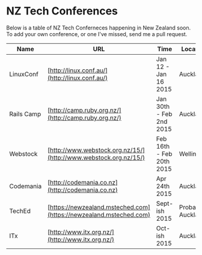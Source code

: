 NZ Tech Conferences
=================

Below is a table of NZ Tech Conferneces happening in New Zealand soon. To add your own conference, or one I've missed, send me a pull request. 



| Name | URL | Time | Location | Price |
|------|-----|------|----------|-------|
|LinuxConf|[http://linux.conf.au/](http://linux.conf.au/)|Jan 12 - Jan 16 2015|Auckland|$499 (Students $149)|
|Rails Camp|[http://camp.ruby.org.nz/](http://camp.ruby.org.nz/)|Jan 30th - Feb 2nd 2015|Auckland| $249 (Students $149)|
|Webstock|[http://www.webstock.org.nz/15/](http://www.webstock.org.nz/15/)|Feb 16th - Feb 20th 2015|Wellington| $1,295 (Workshops sold seperately)|
|Codemania|[http://codemania.co.nz](http://codemania.co.nz)|Apr 24th 2015|Auckland| $399|
|TechEd|[https://newzealand.msteched.com](https://newzealand.msteched.com)|Sept-ish 2015|Probably Auckland|$Unknown|
|ITx|[http://www.itx.org.nz/](http://www.itx.org.nz/)|Oct-ish 2015|Auckland?|$Unknown|
